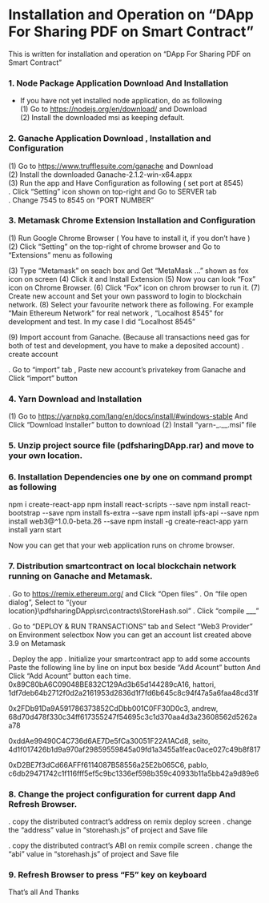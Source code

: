 # Installation and Operation on “DApp For Sharing PDF on Smart Contract”

This is written for installation and operation on “DApp For Sharing PDF on Smart Contract”
### 1.	Node Package Application Download And Installation
 - If you have not yet installed node application, do as following  
  (1)	Go to https://nodejs.org/en/download/ and Download  
  (2)	Install the downloaded msi as keeping default.

### 2.	Ganache Application Download , Installation and Configuration
 (1)	Go to https://www.trufflesuite.com/ganache and Download  
 (2)	Install the downloaded Ganache-2.1.2-win-x64.appx  
 (3)	Run the app and Have Configuration as following ( set port at 8545)  
  . Click “Setting” icon shown on top-right and Go to SERVER tab  
  . Change 7545 to 8545 on “PORT NUMBER”  

### 3.	Metamask Chrome Extension Installation and Configuration
(1)	Run Google Chrome Browser ( You have to install it, if you don’t have )
(2)	Click “Setting” on the top-right of chrome browser and Go to “Extensions” menu as following
 
(3)	Type “Metamask” on seach box and Get “MetaMask …” shown as fox icon on screen
(4)	Click it and Install Extension
(5)	Now you can look “Fox” icon on Chrome Browser.
(6)	Click “Fox” icon on chrom browser to run it.
(7)	Create new account and Set your own password to login to blockchain network.
(8)	Select your favourite network there as following. 
For example “Main Ethereum Network” for real network , “Localhost 8545” for development and test. In my case I did “Localhost 8545”
 

(9)	Import account from Ganache. (Because all transactions need gas for both of test and development, you have to make a deposited account)
. create account
 



. Go to “import” tab , Paste new account’s privatekey from Ganache and Click “import” button











### 4.	Yarn Download and Installation
(1)	Go to https://yarnpkg.com/lang/en/docs/install/#windows-stable And Click “Download Installer” button to download
(2)	Install “yarn-_.__.msi” file

### 5.	Unzip project source file (pdfsharingDApp.rar) and move to your own location.
### 6.	Installation Dependencies one by one on command prompt as following
npm i create-react-app
npm install react-scripts --save
npm install react-bootstrap --save
npm install fs-extra --save
npm install ipfs-api --save
npm install web3@^1.0.0-beta.26 --save
npm install -g create-react-app
yarn install
yarn start

Now you can get that your web application runs on chrome browser.

### 7.	Distribution smartcontract on local blockchain network running on Ganache and Metamask.
. Go to https://remix.ethereum.org/ and Click “Open files”
. On “file open dialog”, Select to  “{your location}\pdfsharingDApp\src\contracts\StoreHash.sol”
. Click “compile ___” 
  
. Go to “DEPLOY & RUN TRANSACTIONS” tab and Select “Web3 Provider” on Environment selectbox
Now you can get an account list created above 3.9 on Metamask
 

. Deploy the app 
. Initialize your smartcontract app to add some accounts
Paste the following line by line on input box beside “Add Acount” button And Click “Add Acount” button each time.
0x89C80bA6C09048BE832C129Ad3b65d144289cA16, hattori, 1df7deb64b2712f0d2a2161953d2836d1f7fd6b645c8c94f47a5a6faa48cd31f

0x2FDb91Da9A591786373852CdDbb001C0FF30D0c3, andrew, 68d70d478f330c34ff617355247f54695c3c1d370aa4d3a23608562d5262aa78

0xddAe99490C4C736d6AE7De5fCa30051F22A1ACd8, seito, 4d1f017426b1d9a970af29859559845a09fd1a3455a1feac0ace027c49b8f817

0xD2BE7f3dCd66AFFf6114087B58556a25E2b065C6, pablo, c6db29471742c1f116fff5ef5c9bc1336ef598b359c40933b11a5bb42a9d89e6

 

### 8.	Change the project configuration for current dapp And Refresh Browser.
. copy the distributed contract’s address on remix deploy screen
. change the “address” value  in  “storehash.js” of project and Save file
 

. copy the distributed contract’s ABI on remix compile screen
. change the “abi” value  in  “storehash.js” of project and Save file

 

### 9.	Refresh Browser to press “F5” key on keyboard

That’s all And Thanks 


